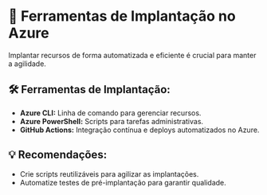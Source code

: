 
# 🚀 Ferramentas de Implantação no Azure

Implantar recursos de forma automatizada e eficiente é crucial para manter a agilidade.

## 🛠️ Ferramentas de Implantação:
- **Azure CLI:** Linha de comando para gerenciar recursos.
- **Azure PowerShell:** Scripts para tarefas administrativas.
- **GitHub Actions:** Integração contínua e deploys automatizados no Azure.

## 💡 Recomendações:
- Crie scripts reutilizáveis para agilizar as implantações.
- Automatize testes de pré-implantação para garantir qualidade.

